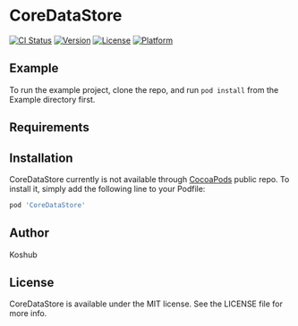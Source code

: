 # CoreDataStore

[![CI Status](https://img.shields.io/travis/Koshub/CoreDataStore.svg?style=flat)](https://travis-ci.org/Koshub/CoreDataStore)
[![Version](https://img.shields.io/cocoapods/v/CoreDataStore.svg?style=flat)](https://cocoapods.org/pods/CoreDataStore)
[![License](https://img.shields.io/cocoapods/l/CoreDataStore.svg?style=flat)](https://cocoapods.org/pods/CoreDataStore)
[![Platform](https://img.shields.io/cocoapods/p/CoreDataStore.svg?style=flat)](https://cocoapods.org/pods/CoreDataStore)

## Example

To run the example project, clone the repo, and run `pod install` from the Example directory first.

## Requirements

## Installation

CoreDataStore currently is not available through [CocoaPods](https://cocoapods.org) public repo. To install
it, simply add the following line to your Podfile:

```ruby
pod 'CoreDataStore'
```

## Author

Koshub

## License

CoreDataStore is available under the MIT license. See the LICENSE file for more info.
